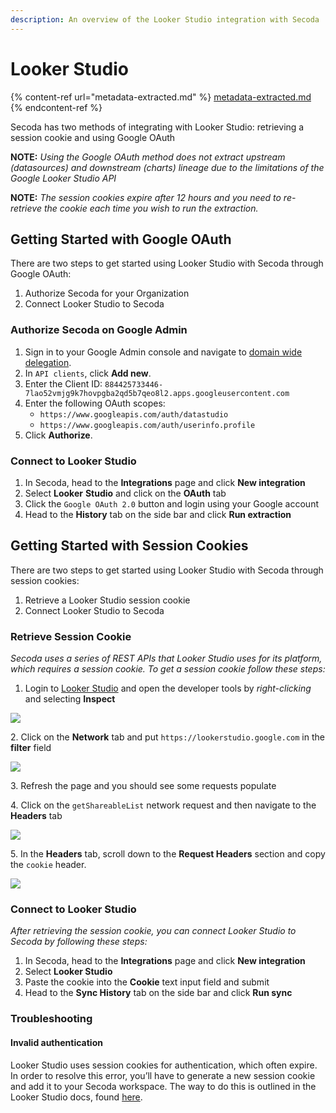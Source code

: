 ```yaml
---
description: An overview of the Looker Studio integration with Secoda
---
```


# Looker Studio

{% content-ref url="metadata-extracted.md" %}
[metadata-extracted.md](metadata-extracted.md)
{% endcontent-ref %}

Secoda has two methods of integrating with Looker Studio: retrieving a session cookie and using Google OAuth

**NOTE:** _Using the Google OAuth method does not extract upstream (datasources) and downstream (charts) lineage due to the limitations of the Google Looker Studio API_

**NOTE:** _The session cookies expire after 12 hours and you need to re-retrieve the cookie each time you wish to run the extraction._

## Getting Started with Google OAuth <a href="#h_21e27f5a15" id="h_21e27f5a15"></a>

There are two steps to get started using Looker Studio with Secoda through Google OAuth:

1. Authorize Secoda for your Organization
2. Connect Looker Studio to Secoda

### Authorize Secoda on Google Admin

1. Sign in to your Google Admin console and navigate to [domain wide delegation](https://admin.google.com/ac/owl/domainwidedelegation).
2. In `API clients`, click **Add new**.
3. Enter the Client ID: `884425733446-7lao52vmjg9k7hovpgba2qd5b7qeo8l2.apps.googleusercontent.com`
4. Enter the following OAuth scopes:
   * `https://www.googleapis.com/auth/datastudio`
   * `https://www.googleapis.com/auth/userinfo.profile`
5. Click **Authorize**.

### Connect to Looker Studio

1. In Secoda, head to the **Integrations** page and click **New integration**
2. Select **Looker** **Studio** and click on the **OAuth** tab
3. Click the `Google OAuth 2.0` button and login using your Google account
4. Head to the **History** tab on the side bar and click **Run extraction**

## Getting Started with Session Cookies <a href="#h_21e27f5a15" id="h_21e27f5a15"></a>

There are two steps to get started using Looker Studio with Secoda through session cookies:

1. Retrieve a Looker Studio session cookie
2. Connect Looker Studio to Secoda

### Retrieve Session Cookie

_Secoda uses a series of REST APIs that Looker Studio uses for its platform, which requires a session cookie. To get a session cookie follow these steps:_

1. Login to [Looker Studio](https://datastudio.google.com) and open the developer tools by _right-clicking_ and selecting **Inspect**

![](https://secoda-public-media-assets.s3.amazonaws.com/9a379db4-ccf5-4309-9d24-6dbbf1ca7dae.png)

2\. Click on the **Network** tab and put `https://lookerstudio.google.com` in the **filter** field

![](https://secoda-public-media-assets.s3.amazonaws.com/c3195b0d-b78b-4c2f-8c7d-c63548557c7b.png)

3\. Refresh the page and you should see some requests populate

4\. Click on the `getShareableList` network request and then navigate to the **Headers** tab

![](https://secoda-public-media-assets.s3.amazonaws.com/19983e70-a4fc-46a1-8297-3103f28527d8.png)

5\. In the **Headers** tab, scroll down to the **Request Headers** section and copy the `cookie` header.

![](https://secoda-public-media-assets.s3.amazonaws.com/7ca63f18-deaa-4d6c-bddb-4fbf91185810.png)

### Connect to Looker Studio

_After retrieving the session cookie, you can connect Looker Studio to Secoda by following these steps:_

1. In Secoda, head to the **Integrations** page and click **New integration**
2. Select **Looker Studio**
3. Paste the cookie into the **Cookie** text input field and submit
4. Head to the **Sync History** tab on the side bar and click **Run sync**

### Troubleshooting

#### Invalid authentication

Looker Studio uses session cookies for authentication, which often expire. In order to resolve this error, you’ll have to generate a new session cookie and add it to your Secoda workspace. The way to do this is outlined in the Looker Studio docs, found [here](https://docs.secoda.co/integrations/google-data-studio#h\_21e27f5a15-1).
